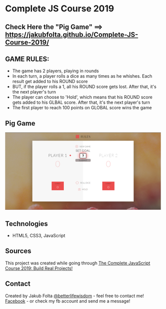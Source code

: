 # Complete JS Course 2019

## Check Here the "Pig Game" ==> https://jakubfolta.github.io/Complete-JS-Course-2019/

## GAME RULES:

- The game has 2 players, playing in rounds
- In each turn, a player rolls a dice as many times as he whishes. Each result get added to his ROUND score
- BUT, if the player rolls a 1, all his ROUND score gets lost. After that, it's the next player's turn
- The player can choose to 'Hold', which means that his ROUND score gets added to his GLBAL score. After that, it's the next player's turn
- The first player to reach 100 points on GLOBAL score wins the game

## Pig Game
![Pig Game](./JS-InBrowser-PigGame/images/piggame.png)

## Technologies
* HTML5, CSS3, JavaScript

## Sources
This project was created while going through [The Complete JavaScript Course 2019: Build Real Projects!](https://www.udemy.com/the-complete-javascript-course/)

## Contact
Created by Jakub Folta [@betterlifewisdom](https://www.betterlifewisdom.com/) - feel free to contact me!<br/>
[Facebook](https://www.facebook.com/jakub.folta.58) - or check my fb account and send me a message!
